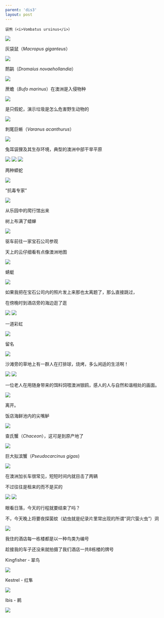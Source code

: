 ```yaml
---
parent: 'dis3'
layout: post
---
```


    袋熊（<i>Vombatus ursinus</i>）

<img class='disc' src='https://i.postimg.cc/7PT6KvvX/340.jpg'>

灰袋鼠（<i>Macropus giganteus</i>）

<img class='disc' src='https://i.postimg.cc/Vvjzm8m8/348.jpg'>

鸸鹋（<i>Dromaius novaehollandia</i>）

<img class='disc' src='https://i.postimg.cc/MK7G8ypQ/341.jpg'>

蔗蟾（<i>Bufo marinus</i>）在澳洲是入侵物种

<img class='disc' src='https://i.postimg.cc/mg4tcm5j/336.jpg'>

是只假蛇，演示垃圾是怎么危害野生动物的

<img class='disc' src='https://i.postimg.cc/W4W3HTbY/337.jpg'>

刺尾巨蜥（<i>Varanus acanthurus</i>）

<img class='disc' src='https://i.postimg.cc/wjFT1gJx/342.jpg'>

兔耳袋狸及其生存环境，典型的澳洲中部干旱平原

<img class='disc' src='https://i.postimg.cc/9QcQXrDN/343.jpg'>

<img class='disc' src='https://i.postimg.cc/6QmWhcYD/344.jpg'>

<img class='disc' src='https://i.postimg.cc/HLxW5R4w/345.jpg'>

两种蟒蛇

<img class='disc' src='https://i.postimg.cc/gcRzvvRT/349.jpg'>

“抗毒专家”

<img class='disc' src='https://i.postimg.cc/wTp6F7QT/350.jpg'>

从乐园中的爬行馆出来

树上布满了蜡蝉

<img class='disc' src='https://i.postimg.cc/PrQd7TSb/351.jpg'>

驱车前往一家宝石公司参观


天上的云仔细看有点像澳洲地图

<img class='disc' src='https://i.postimg.cc/NjGQqSn3/352.jpg'>

蜻蜓

<img class='disc' src='https://i.postimg.cc/Bnh4qN9X/353.jpg'>

如果我把在宝石公司内的照片发上来那也太离题了，那么直接跳过，


在傍晚时到酒店旁的海边逛了逛

<img class='disc' src='https://i.postimg.cc/bvWPnJvP/354.jpg'>

<img class='disc' src='https://i.postimg.cc/N05YLTBb/355.jpg'>

一道彩虹

<img class='disc' src='https://i.postimg.cc/PxDjQjLw/356.jpg'>

留名

<img class='disc' src='https://i.postimg.cc/Xq002zFD/357.jpg'>

沙滩旁的草地上有一群人在打排球，烧烤，多么闲适的生活啊！

<img class='disc' src='https://i.postimg.cc/QCkZvJJN/358.jpg'>

<img class='disc' src='https://i.postimg.cc/VsjwSzPy/359.jpg'>

一位老人在用随身带来的饵料饲喂澳洲银鸥，感人的人与自然和谐相处的画面。

<img class='disc' src='https://i.postimg.cc/L80FdXLP/360.jpg'>

离开。


饭店海鲜池内的尖嘴鲈

<img class='disc' src='https://i.postimg.cc/HxXq79K0/362.jpg'>

查氏蟹（<i>Chaceon</i>），这可是到原产地了

<img class='disc' src='https://i.postimg.cc/BQpGgNvM/363.jpg'>

巨大拟滨蟹（<i>Pseudocarcinus gigas</i>)

<img class='disc' src='https://i.postimg.cc/YSGKtHzs/364.jpg'>

在澳洲加长车很常见，短短时间内就目击了两辆


不过往往是租来的而不是买的

<img class='disc' src='https://i.postimg.cc/7Ywk0jq5/365.jpg'>

<img class='disc' src='https://i.postimg.cc/1zkxtjW5/366.jpg'>

眼看日落，今天的行程就要结束了吗？


不，今天晚上将要夜探菌蚊（幼虫就是纪录片里常出现的所谓“洞穴萤火虫”）洞

<img class='disc' src='https://i.postimg.cc/902vPq56/367.jpg'>

我住的酒店每一栋楼都是以一种鸟类为编号


趁接我的车子还没来就拍摄了我们酒店一共8栋楼的牌号


Kingfisher - 翠鸟

<img class='disc' src='https://i.postimg.cc/MHYg9Kzv/368.jpg'>

Kestrel - 红隼

<img class='disc' src='https://i.postimg.cc/44bCfwps/369.jpg'>

Ibis - 鹮

<img class='disc' src='https://i.postimg.cc/m2bvtMSM/370.jpg'>
